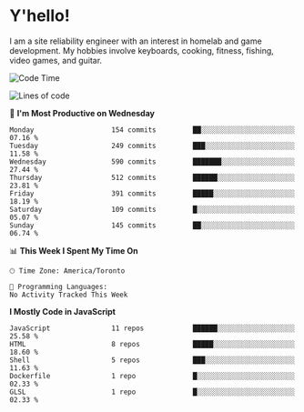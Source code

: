# Y'hello!
I am a site reliability engineer with an interest in homelab and game development.
My hobbies involve keyboards, cooking, fitness, fishing, video games, and guitar.

<!--START_SECTION:waka-->
![Code Time](http://img.shields.io/badge/Code%20Time-94%20hrs%2054%20mins-blue)

![Lines of code](https://img.shields.io/badge/From%20Hello%20World%20I%27ve%20Written-3.4%20million%20lines%20of%20code-blue)

📅 **I'm Most Productive on Wednesday** 

```text
Monday                   154 commits         ██░░░░░░░░░░░░░░░░░░░░░░░   07.16 % 
Tuesday                  249 commits         ███░░░░░░░░░░░░░░░░░░░░░░   11.58 % 
Wednesday                590 commits         ███████░░░░░░░░░░░░░░░░░░   27.44 % 
Thursday                 512 commits         ██████░░░░░░░░░░░░░░░░░░░   23.81 % 
Friday                   391 commits         █████░░░░░░░░░░░░░░░░░░░░   18.19 % 
Saturday                 109 commits         █░░░░░░░░░░░░░░░░░░░░░░░░   05.07 % 
Sunday                   145 commits         ██░░░░░░░░░░░░░░░░░░░░░░░   06.74 % 
```


📊 **This Week I Spent My Time On** 

```text
🕑︎ Time Zone: America/Toronto

💬 Programming Languages: 
No Activity Tracked This Week
```

**I Mostly Code in JavaScript** 

```text
JavaScript               11 repos            ██████░░░░░░░░░░░░░░░░░░░   25.58 % 
HTML                     8 repos             █████░░░░░░░░░░░░░░░░░░░░   18.60 % 
Shell                    5 repos             ███░░░░░░░░░░░░░░░░░░░░░░   11.63 % 
Dockerfile               1 repo              █░░░░░░░░░░░░░░░░░░░░░░░░   02.33 % 
GLSL                     1 repo              █░░░░░░░░░░░░░░░░░░░░░░░░   02.33 % 
```




<!--END_SECTION:waka-->
